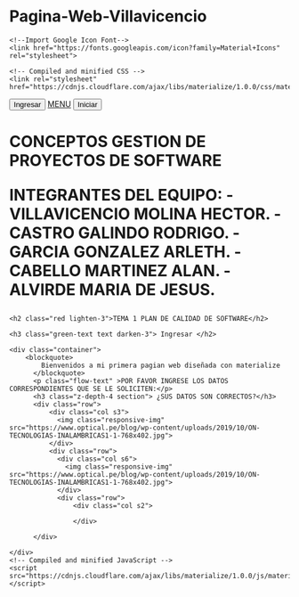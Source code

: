 # Pagina-Web-Villavicencio


<!DOCTYPE html>
<html lang="en">
<head>
    <meta charset="UTF-8">
    <meta http-equiv="X-UA-Compatible" content="IE=edge">
    <meta name="viewport" content="width=device-width, initial-scale=1.0">
    <title>Document</title>

    <!--Import Google Icon Font-->
    <link href="https://fonts.googleapis.com/icon?family=Material+Icons" rel="stylesheet">

    <!-- Compiled and minified CSS -->
    <link rel="stylesheet" href="https://cdnjs.cloudflare.com/ajax/libs/materialize/1.0.0/css/materialize.min.css">

</head>
<body>
  
  <div class="container">
    <button class="btn">Ingresar</button>
    <a href="#" class="btn">MENU</a>
    <button class="btn-flat red">Iniciar</button>
  </div>
  
  
  
  <div class="container">
    <h1 class="purple lighten-4">CONCEPTOS GESTION DE PROYECTOS DE SOFTWARE

  INTEGRANTES DEL EQUIPO:
  -VILLAVICENCIO MOLINA HECTOR.
  -CASTRO GALINDO RODRIGO.
  -GARCIA GONZALEZ ARLETH.
  -CABELLO MARTINEZ ALAN.
  -ALVIRDE MARIA DE JESUS.</h1>
      
    <h2 class="red lighten-3">TEMA 1 PLAN DE CALIDAD DE SOFTWARE</h2>
      
    <h3 class="green-text text darken-3"> Ingresar </h2>
  </div>
  
    <div class="container">
        <blockquote>
            Bienvenidos a mi primera pagian web diseñada con materialize 
          </blockquote>
          <p class="flow-text" >POR FAVOR INGRESE LOS DATOS CORRESPONDIENTES QUE SE LE SOLICITEN:</p>
          <h3 class="z-depth-4 section"> ¿SUS DATOS SON CORRECTOS?</h3>
          <div class="row">
              <div class="col s3">
                <img class="responsive-img" src="https://www.optical.pe/blog/wp-content/uploads/2019/10/ON-TECNOLOGIAS-INALAMBRICAS1-1-768x402.jpg">
              </div>
              <div class="row">
                <div class="col s6">
                  <img class="responsive-img" src="https://www.optical.pe/blog/wp-content/uploads/2019/10/ON-TECNOLOGIAS-INALAMBRICAS1-1-768x402.jpg">
                </div>
                <div class="row">
                    <div class="col s2">
                      
                    </div>
            
          </div>

    </div>
    <!-- Compiled and minified JavaScript -->
    <script src="https://cdnjs.cloudflare.com/ajax/libs/materialize/1.0.0/js/materialize.min.js"></script>

</body>
</html>
    
                                                                                                
